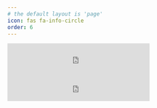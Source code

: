 ```yaml
---
# the default layout is 'page'
icon: fas fa-info-circle
order: 6
---
```



<iframe frameborder="no" border="0" marginwidth="0" marginheight="0" width=320 height=65 src="https://i.y.qq.com/n2/m/outchain/player/index.html?songid=356474555&songtype=0"></iframe>

<iframe frameborder="no" border="0" marginwidth="0" marginheight="0" width=320 height=65 src="https://i.y.qq.com/n2/m/outchain/player/index.html?songid=377771757&songtype=0"></iframe>


<!-- audio -->
<!-- {% include embed/audio.html src='../assets/audio/1.mp3' %} -->

<!-- 网易云 -->
<!-- <iframe frameborder="no" border="0" marginwidth="0" marginheight="0" width=330 height=86 src="//music.163.com/outchain/player?type=2&id=464192074&auto=1&height=66"></iframe> -->


<!-- 全能 -->
<!-- <div id="aplayer" class="aplayer" data-autoplay="true"  data-id="20173709" data-server="netease" data-type="playlist" data-fixed="true" data-listfolded="true" data-order="random" data-theme="#F58EA8"></div>
<link rel="stylesheet" href="https://syycdn.netlify.app/css/APlayer.min.css">
<script src="https://syycdn.netlify.app/js/APlayer.min.js"></script>
<script src="https://syycdn.netlify.app/js/APlayer.min.js"></script>
<script src="https://syycdn.netlify.app/js/Meting.min.js"></script>
<script src="https://syycdn.netlify.app/js/v3.js";></script> -->
